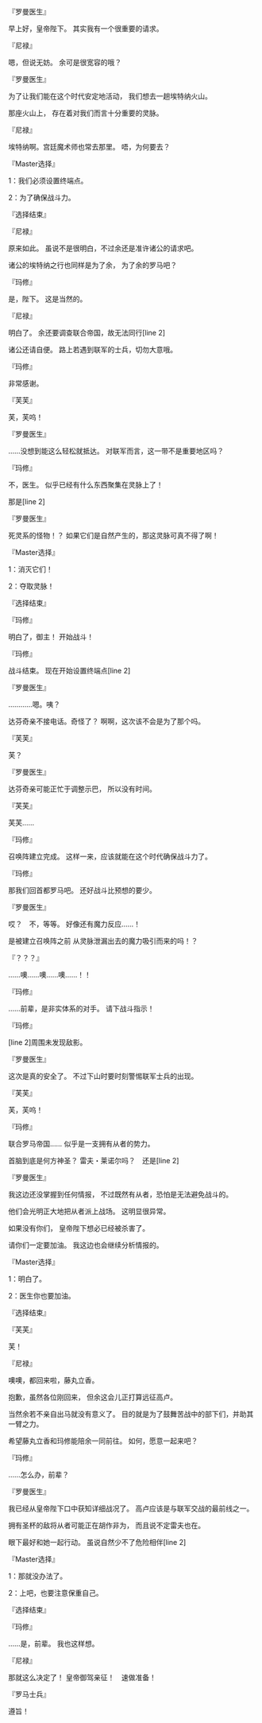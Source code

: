 『罗曼医生』

早上好，皇帝陛下。
其实我有一个很重要的请求。

『尼禄』

嗯，但说无妨。
余可是很宽容的哦？

『罗曼医生』

为了让我们能在这个时代安定地活动，
我们想去一趟埃特纳火山。

那座火山上，
存在着对我们而言十分重要的灵脉。

『尼禄』

埃特纳啊。宫廷魔术师也常去那里。
唔，为何要去？

『Master选择』

1：我们必须设置终端点。

2：为了确保战斗力。

『选择结束』

『尼禄』

原来如此。
虽说不是很明白，不过余还是准许诸公的请求吧。

诸公的埃特纳之行也同样是为了余，
为了余的罗马吧？

『玛修』

是，陛下。
这是当然的。

『尼禄』

明白了。
余还要调查联合帝国，故无法同行[line 2]

诸公还请自便。
路上若遇到联军的士兵，切勿大意哦。

『玛修』

非常感谢。

『芙芙』

芙，芙呜！

『罗曼医生』

……没想到能这么轻松就抵达。
对联军而言，这一带不是重要地区吗？

『玛修』

不，医生。
似乎已经有什么东西聚集在灵脉上了！

那是[line 2]

『罗曼医生』

死灵系的怪物！？
如果它们是自然产生的，那这灵脉可真不得了啊！

『Master选择』

1：消灭它们！

2：夺取灵脉！

『选择结束』

『玛修』

明白了，御主！
开始战斗！

『玛修』

战斗结束。
现在开始设置终端点[line 2]

『罗曼医生』

…………嗯。咦？

达芬奇亲不接电话。奇怪了？
啊啊，这次该不会是为了那个吗。

『芙芙』

芙？

『罗曼医生』

达芬奇亲可能正忙于调整示巴，
所以没有时间。

『芙芙』

芙芙……

『玛修』

召唤阵建立完成。
这样一来，应该就能在这个时代确保战斗力了。

『玛修』

那我们回首都罗马吧。
还好战斗比预想的要少。

『罗曼医生』

哎？　不，等等。
好像还有魔力反应……！

是被建立召唤阵之前
从灵脉泄漏出去的魔力吸引而来的吗！？

『？？？』

……噢……噢……噢……！！

『玛修』

……前辈，是非实体系的对手。
请下战斗指示！

『玛修』

[line 2]周围未发现敌影。

『罗曼医生』

这次是真的安全了。
不过下山时要时刻警惕联军士兵的出现。

『芙芙』

芙，芙呜！

『玛修』

联合罗马帝国……
似乎是一支拥有从者的势力。

首脑到底是何方神圣？
雷夫・莱诺尔吗？　还是[line 2]

『罗曼医生』

我这边还没掌握到任何情报，
不过既然有从者，恐怕是无法避免战斗的。

他们会光明正大地把从者派上战场。
这明显很异常。

如果没有你们，
皇帝陛下想必已经被杀害了。

请你们一定要加油。
我这边也会继续分析情报的。

『Master选择』

1：明白了。

2：医生你也要加油。

『选择结束』

『芙芙』

芙！

『尼禄』

噢噢，都回来啦，藤丸立香。

抱歉，虽然各位刚回来，
但余这会儿正打算远征高卢。

当然余若不亲自出马就没有意义了。
目的就是为了鼓舞苦战中的部下们，并助其一臂之力。

希望藤丸立香和玛修能陪余一同前往。
如何，愿意一起来吧？

『玛修』

……怎么办，前辈？

『罗曼医生』

我已经从皇帝陛下口中获知详细战况了。
高卢应该是与联军交战的最前线之一。

拥有圣杯的敌将从者可能正在胡作非为，
而且说不定雷夫也在。

眼下最好和她一起行动。
虽说自然少不了危险相伴[line 2]

『Master选择』

1：那就没办法了。

2：上吧，也要注意保重自己。

『选择结束』

『玛修』

……是，前辈。
我也这样想。

『尼禄』

那就这么决定了！
皇帝御驾亲征！　速做准备！

『罗马士兵』

遵旨！

